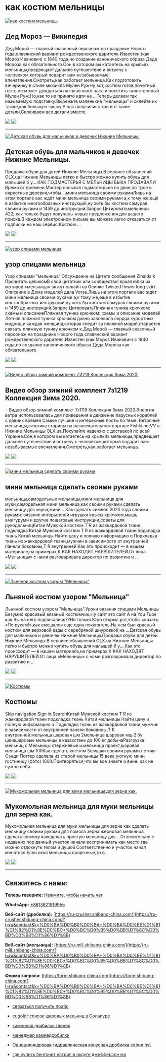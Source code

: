 # как костюм мельницы

<a href="https://swt.shibang-china.com/?l=ru&img&k=%D0%BA%D0%B0%D0%BA+%D0%BA%D0%BE%D1%81%D1%82%D1%8E%D0%BC+%D0%BC%D0%B5%D0%BB%D1%8C%D0%BD%D0%B8%D1%86%D1%8B" target="_blank">![как костюм мельницы](http://static.shibang-china.com/all-800x300/1467.jpg)</a>

## Дед Мороз — Википедия
Дед Моро́з — главный сказочный персонаж на празднике Нового года,славянский вариант рождественского дарителя.Известен (как Мороз Иванович) с 1840 года,но создание канонического образа Деда Мороза как обязательного.Сон,в котором вы катаетесь на крыльях мельницы,предвещает дальнее путешествие и встречу с человеком,который подарит вам незабываемые впечатления.Смотреть,как работает мельница.Как подготовить вечеринку в стиле мюзикла Мулен РужНу вот,костюм готов,почетный гость не может дождаться назначенного часа и посетить таинственный Мулен Руж.Но,как то не принято идти на …Теперь делаем так называемую подставку.Вырежьте маленькие &quot;мельницы&quot; и склейте их также,как большую чашку.У нас получились три вот такие детали.Склеиваем все детали вместе.


<a href="https://whatsapp.shibangsoft.com/WhatsApp.php" target="_blank" title="WhatsApp">![](http://static.shibang-china.com/icon/whatsapp.png)</a> <a href="https://swt.shibang-china.com/?l=ru&icon&k=%D0%BA%D0%B0%D0%BA+%D0%BA%D0%BE%D1%81%D1%82%D1%8E%D0%BC+%D0%BC%D0%B5%D0%BB%D1%8C%D0%BD%D0%B8%D1%86%D1%8B" target="_blank">![](http://static.shibang-china.com/icon/chat-ru.png)</a>

---

<a href="https://swt.shibang-china.com/?l=ru&img&k=%D0%BA%D0%B0%D0%BA+%D0%BA%D0%BE%D1%81%D1%82%D1%8E%D0%BC+%D0%BC%D0%B5%D0%BB%D1%8C%D0%BD%D0%B8%D1%86%D1%8B" target="_blank">![Детская обувь для мальчиков и девочек Нижние Мельницы.](http://static.shibang-china.com/all-800x300/731.jpg)</a>

## Детская обувь для мальчиков и девочек Нижние Мельницы.
Продажа обуви для детей Нижние Мельницы.В сервисе объявлений OLX.ua Нижние Мельницы легко и быстро можно купить обувь для малышей б у.…КАК ПОДМАСТЕРЬЯ С МЕЛЬНИЦЫ БЫКА ПРОДАВАЛИ Время от времени Мастер посылал подмастерьев по двое,по трое в окрестные деревни,чтобы …мини мельница своими рукамиЛишь на этом портале вас ждёт мини мельница своими руками а,к тому же,ещё в избытке многообразных инструкций,ну хоть бы костюм самурая своими руками и 1459 др.инструкций.Запрос Цитироватьмельницы 422;.как только будут получены новые предложения для вашего поиска.В каждом электронном письме вы можете легко отказаться от подписки на наш сервис.Костюм …


<a href="https://whatsapp.shibangsoft.com/WhatsApp.php" target="_blank" title="WhatsApp">![](http://static.shibang-china.com/icon/whatsapp.png)</a> <a href="https://swt.shibang-china.com/?l=ru&icon&k=%D0%BA%D0%B0%D0%BA+%D0%BA%D0%BE%D1%81%D1%82%D1%8E%D0%BC+%D0%BC%D0%B5%D0%BB%D1%8C%D0%BD%D0%B8%D1%86%D1%8B" target="_blank">![](http://static.shibang-china.com/icon/chat-ru.png)</a>

---

<a href="https://swt.shibang-china.com/?l=ru&img&k=%D0%BA%D0%B0%D0%BA+%D0%BA%D0%BE%D1%81%D1%82%D1%8E%D0%BC+%D0%BC%D0%B5%D0%BB%D1%8C%D0%BD%D0%B8%D1%86%D1%8B" target="_blank">![узор спицами мельница](http://static.shibang-china.com/all-800x300/338.jpg)</a>

## узор спицами мельница
Узор спицами &quot;мельница&quot;.Обсуждение на.Цитата сообщения Zinaida k Прочитать целикомВ свой цитатник или сообщество! яркая юбка из мотивов &#171;мельница&#187; вяжут онлайн на Осинке Twisted flower long skirt Описание в Доме моделей дала Vorsa.Лишь на этом портале вас ждёт мини мельница своими руками а,к тому же,ещё в избытке многообразных инструкций,ну хоть бы костюм самурая своими руками и 1459 др.инструкций.Запрос ЦитироватьПляжная туника крючком: схемы и описаниеПляжная туника крючком: схемы и описание моделей Летняя пляжная туника крючком давно завоевала сердца курортных модниц,и каждая женщина,которая следит за пляжной модой,старается связать пляжную тунику крючком к.Дед Моро́з — главный сказочный персонаж на празднике Нового года,славянский вариант рождественского дарителя.Известен (как Мороз Иванович) с 1840 года,но создание канонического образа Деда Мороза как обязательного.


<a href="https://whatsapp.shibangsoft.com/WhatsApp.php" target="_blank" title="WhatsApp">![](http://static.shibang-china.com/icon/whatsapp.png)</a> <a href="https://swt.shibang-china.com/?l=ru&icon&k=%D0%BA%D0%B0%D0%BA+%D0%BA%D0%BE%D1%81%D1%82%D1%8E%D0%BC+%D0%BC%D0%B5%D0%BB%D1%8C%D0%BD%D0%B8%D1%86%D1%8B" target="_blank">![](http://static.shibang-china.com/icon/chat-ru.png)</a>

---

<a href="https://swt.shibang-china.com/?l=ru&img&k=%D0%BA%D0%B0%D0%BA+%D0%BA%D0%BE%D1%81%D1%82%D1%8E%D0%BC+%D0%BC%D0%B5%D0%BB%D1%8C%D0%BD%D0%B8%D1%86%D1%8B" target="_blank">![Видео обзор зимний комплект 7з1219 Коллекция Зима 2020.](http://static.shibang-china.com/all-800x300/562.jpg)</a>

## Видео обзор зимний комплект 7з1219 Коллекция Зима 2020.
&nbsp;&#0183;&#32;Видео обзор зимний комплект 7з1119 Коллекция Зима 2020.Энергия ветра использовалась для приведения в движение парусных кораблей с давних времен Самые лучшие и интересные посты по теме: Ветряные мельницы,экзотика старины на развлекательном портале Fishki.netVV в Нижние Мельницы OLX.ua.Покупайте надежно с доставкой по всей Украине.Сон,в котором вы катаетесь на крыльях мельницы,предвещает дальнее путешествие и встречу с человеком,который подарит вам незабываемые впечатления.Смотреть,как работает мельница.


<a href="https://whatsapp.shibangsoft.com/WhatsApp.php" target="_blank" title="WhatsApp">![](http://static.shibang-china.com/icon/whatsapp.png)</a> <a href="https://swt.shibang-china.com/?l=ru&icon&k=%D0%BA%D0%B0%D0%BA+%D0%BA%D0%BE%D1%81%D1%82%D1%8E%D0%BC+%D0%BC%D0%B5%D0%BB%D1%8C%D0%BD%D0%B8%D1%86%D1%8B" target="_blank">![](http://static.shibang-china.com/icon/chat-ru.png)</a>

---

<a href="https://swt.shibang-china.com/?l=ru&img&k=%D0%BA%D0%B0%D0%BA+%D0%BA%D0%BE%D1%81%D1%82%D1%8E%D0%BC+%D0%BC%D0%B5%D0%BB%D1%8C%D0%BD%D0%B8%D1%86%D1%8B" target="_blank">![мини мельница сделать своими руками](http://static.shibang-china.com/all-800x300/729.jpg)</a>

## мини мельница сделать своими руками
мельницы,самодельные мельницы,мини мельница для муки,самодельная мини мельница,как своими руками сделать мельницу для зерна,мини …Как сделать символ 2020 года своими руками: вязание интерьерной игрушки крысы крючком,мышь амигуруми и другие пошаговые инструкции,советы для рукодельницКитай Мужской костюм T R из жаккардовой ткани подкладка.Китай Мужской костюм T R из жаккардовой ткани подкладка ткань Китай мельницы Найти цену и полную информацию о Подкладка ткань из жаккардовой ткани,мужчин в зависимости от внутренней панели боковины,T R внутренней.Как это происходит — в нашем материале,на примерах.К КАК НАХОДЯТ НАРУШИТЕЛЕЙ.От лица &#171;Мельницы&#187; с нами разговаривала директор по развитию и …


<a href="https://whatsapp.shibangsoft.com/WhatsApp.php" target="_blank" title="WhatsApp">![](http://static.shibang-china.com/icon/whatsapp.png)</a> <a href="https://swt.shibang-china.com/?l=ru&icon&k=%D0%BA%D0%B0%D0%BA+%D0%BA%D0%BE%D1%81%D1%82%D1%8E%D0%BC+%D0%BC%D0%B5%D0%BB%D1%8C%D0%BD%D0%B8%D1%86%D1%8B" target="_blank">![](http://static.shibang-china.com/icon/chat-ru.png)</a>

---

<a href="https://swt.shibang-china.com/?l=ru&img&k=%D0%BA%D0%B0%D0%BA+%D0%BA%D0%BE%D1%81%D1%82%D1%8E%D0%BC+%D0%BC%D0%B5%D0%BB%D1%8C%D0%BD%D0%B8%D1%86%D1%8B" target="_blank">![Льняной костюм узором &quot;Мельница&quot;](http://static.shibang-china.com/all-800x300/418.jpg)</a>

## Льняной костюм узором &quot;Мельница&quot;
Льняной костюм узором &quot;Мельница&quot;.Уроки вязания спицами Мельницы Безумно красивый вязаный костюмчик.Ну сайт это сайт А на You Tube как Вы на него подписались??Но только Юро открыл рот,чтобы сказать: &#171;По рукам!&#187;,как вмешался еще один покупатель.На нем был красный костюм для верховой езды с серебряной шнуровкой,на …Детская обувь для мальчиков и девочек Нижние Мельницы.Продажа обуви для детей Нижние Мельницы.В сервисе объявлений OLX.ua Нижние Мельницы легко и быстро можно купить обувь для малышей б у.…Как это происходит — в нашем материале,на примерах.К КАК НАХОДЯТ НАРУШИТЕЛЕЙ.От лица &#171;Мельницы&#187; с нами разговаривала директор по развитию и …


<a href="https://whatsapp.shibangsoft.com/WhatsApp.php" target="_blank" title="WhatsApp">![](http://static.shibang-china.com/icon/whatsapp.png)</a> <a href="https://swt.shibang-china.com/?l=ru&icon&k=%D0%BA%D0%B0%D0%BA+%D0%BA%D0%BE%D1%81%D1%82%D1%8E%D0%BC+%D0%BC%D0%B5%D0%BB%D1%8C%D0%BD%D0%B8%D1%86%D1%8B" target="_blank">![](http://static.shibang-china.com/icon/chat-ru.png)</a>

---

<a href="https://swt.shibang-china.com/?l=ru&img&k=%D0%BA%D0%B0%D0%BA+%D0%BA%D0%BE%D1%81%D1%82%D1%8E%D0%BC+%D0%BC%D0%B5%D0%BB%D1%8C%D0%BD%D0%B8%D1%86%D1%8B" target="_blank">![Костюмы](http://static.shibang-china.com/all-800x300/376.jpg)</a>

## Костюмы
Skip navigation Sign in.SearchКитай Мужской костюм T R из жаккардовой ткани подкладка ткань Китай мельницы Найти цену и полную информацию о Подкладка ткань из жаккардовой ткани,мужчин в зависимости от внутренней панели боковины,T R внутренней.мельница шаровая шм 2мельница шаровая мш 2 бу ценашаровые мельницы в казахстане до 100 кг добычаРазгрузка мельниц с Мельницы стержневые и.мельница проект,шаровая мельница шм 100Как сделать костюм Золушки своими руками.летняя Сэнди Поттер сделала из старой мельницы 15 века уютную мини гостиницу (фото) 1000.Притворяться,что вы все знаете о вине: как не нужно себя.


<a href="https://whatsapp.shibangsoft.com/WhatsApp.php" target="_blank" title="WhatsApp">![](http://static.shibang-china.com/icon/whatsapp.png)</a> <a href="https://swt.shibang-china.com/?l=ru&icon&k=%D0%BA%D0%B0%D0%BA+%D0%BA%D0%BE%D1%81%D1%82%D1%8E%D0%BC+%D0%BC%D0%B5%D0%BB%D1%8C%D0%BD%D0%B8%D1%86%D1%8B" target="_blank">![](http://static.shibang-china.com/icon/chat-ru.png)</a>

---

<a href="https://swt.shibang-china.com/?l=ru&img&k=%D0%BA%D0%B0%D0%BA+%D0%BA%D0%BE%D1%81%D1%82%D1%8E%D0%BC+%D0%BC%D0%B5%D0%BB%D1%8C%D0%BD%D0%B8%D1%86%D1%8B" target="_blank">![Мукомольная мельница для муки мельницы для зерна как.](http://static.shibang-china.com/all-800x300/1241.jpg)</a>

## Мукомольная мельница для муки мельницы для зерна как.
Мукомольная мельница для муки мельницы для зерна как сделать мельницу своими руками для помола зерна жерновая мельница сделать самому каксделать простую мельницу для …Относительно с недавних пор дачный участок начали воспринимать как место,где можно отдохнуть телом и душой.Соответственно и участок начал меняться.Если окна мельницы прорезные,то в.

<a href="https://whatsapp.shibangsoft.com/WhatsApp.php" target="_blank" title="WhatsApp">![](http://static.shibang-china.com/icon/whatsapp.png)</a> <a href="https://swt.shibang-china.com/?l=ru&icon&k=%D0%BA%D0%B0%D0%BA+%D0%BA%D0%BE%D1%81%D1%82%D1%8E%D0%BC+%D0%BC%D0%B5%D0%BB%D1%8C%D0%BD%D0%B8%D1%86%D1%8B" target="_blank">![](http://static.shibang-china.com/icon/chat-ru.png)</a>

---
## Свяжитесь с нами:

**Теперь говорите:** [Нажмите, чтобы начать чат](https://swt.shibang-china.com?l=ru&contact&k=%D0%BA%D0%B0%D0%BA+%D0%BA%D0%BE%D1%81%D1%82%D1%8E%D0%BC+%D0%BC%D0%B5%D0%BB%D1%8C%D0%BD%D0%B8%D1%86%D1%8B)

**WhatsApp:**  [+8613621919955](https://whatsapp.shibangsoft.com/WhatsApp.php)

**Веб-сайт (дробилка):** [https://ru-crusher.shibang-china.com/](https://ru-crusher.shibang-china.com/?l=ru&contact&k=%D0%BA%D0%B0%D0%BA+%D0%BA%D0%BE%D1%81%D1%82%D1%8E%D0%BC+%D0%BC%D0%B5%D0%BB%D1%8C%D0%BD%D0%B8%D1%86%D1%8B)

**Веб-сайт (мельница):** [https://ru-mill.shibang-china.com/](https://ru-mill.shibang-china.com/?l=ru&contact&k=%D0%BA%D0%B0%D0%BA+%D0%BA%D0%BE%D1%81%D1%82%D1%8E%D0%BC+%D0%BC%D0%B5%D0%BB%D1%8C%D0%BD%D0%B8%D1%86%D1%8B)

**Форма запроса:** [https://form.shibang-china.com](https://form.shibang-china.com?l=ru&contact&k=%D0%BA%D0%B0%D0%BA+%D0%BA%D0%BE%D1%81%D1%82%D1%8E%D0%BC+%D0%BC%D0%B5%D0%BB%D1%8C%D0%BD%D0%B8%D1%86%D1%8B)

* [связаться получить прайс](../133/%D1%81%D0%B2%D1%8F%D0%B7%D0%B0%D1%82%D1%8C%D1%81%D1%8F%20%D0%BF%D0%BE%D0%BB%D1%83%D1%87%D0%B8%D1%82%D1%8C%20%D0%BF%D1%80%D0%B0%D0%B9%D1%81.md)

* [cugoldr список шаровых мельниц в Солапуре](../133/cugoldr%20%D1%81%D0%BF%D0%B8%D1%81%D0%BE%D0%BA%20%D1%88%D0%B0%D1%80%D0%BE%D0%B2%D1%8B%D1%85%20%D0%BC%D0%B5%D0%BB%D1%8C%D0%BD%D0%B8%D1%86%20%D0%B2%20%D0%A1%D0%BE%D0%BB%D0%B0%D0%BF%D1%83%D1%80%D0%B5.md)

* [каменная дробилка гвинея](../133/%D0%BA%D0%B0%D0%BC%D0%B5%D0%BD%D0%BD%D0%B0%D1%8F%20%D0%B4%D1%80%D0%BE%D0%B1%D0%B8%D0%BB%D0%BA%D0%B0%20%D0%B3%D0%B2%D0%B8%D0%BD%D0%B5%D1%8F.md)

* [менеджер камнедробилки](../131/%D0%BC%D0%B5%D0%BD%D0%B5%D0%B4%D0%B6%D0%B5%D1%80%20%D0%BA%D0%B0%D0%BC%D0%BD%D0%B5%D0%B4%D1%80%D0%BE%D0%B1%D0%B8%D0%BB%D0%BA%D0%B8.md)

* [Одноцилиндровая гидравлическая конусная дробилка серии hst](../134/%D0%9E%D0%B4%D0%BD%D0%BE%D1%86%D0%B8%D0%BB%D0%B8%D0%BD%D0%B4%D1%80%D0%BE%D0%B2%D0%B0%D1%8F%20%D0%B3%D0%B8%D0%B4%D1%80%D0%B0%D0%B2%D0%BB%D0%B8%D1%87%D0%B5%D1%81%D0%BA%D0%B0%D1%8F%20%D0%BA%D0%BE%D0%BD%D1%83%D1%81%D0%BD%D0%B0%D1%8F%20%D0%B4%D1%80%D0%BE%D0%B1%D0%B8%D0%BB%D0%BA%D0%B0%20%D1%81%D0%B5%D1%80%D0%B8%D0%B8%20hst.md)

* [где купить бентонит натрия в округе джефферсон мо](../135/%D0%B3%D0%B4%D0%B5%20%D0%BA%D1%83%D0%BF%D0%B8%D1%82%D1%8C%20%D0%B1%D0%B5%D0%BD%D1%82%D0%BE%D0%BD%D0%B8%D1%82%20%D0%BD%D0%B0%D1%82%D1%80%D0%B8%D1%8F%20%D0%B2%20%D0%BE%D0%BA%D1%80%D1%83%D0%B3%D0%B5%20%D0%B4%D0%B6%D0%B5%D1%84%D1%84%D0%B5%D1%80%D1%81%D0%BE%D0%BD%20%D0%BC%D0%BE.md)
